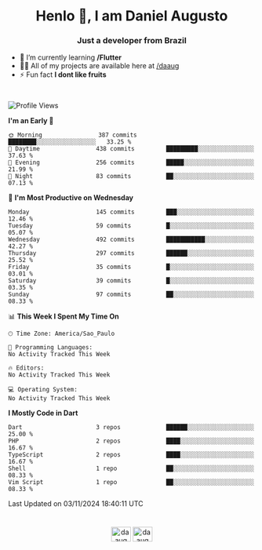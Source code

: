 <h1 align="center">Henlo 👋, I am Daniel Augusto</h1>
<h3 align="center">Just a developer from Brazil</h3>

- 🌱 I’m currently learning **/Flutter**
- 👨‍💻 All of my projects are available here at [/daaug](https://github.com/daaug)
- ⚡ Fun fact **I dont like fruits** 
<h1></h1>

<!--START_SECTION:waka-->
![Profile Views](http://img.shields.io/badge/Profile%20Views-0-blue)

**I'm an Early 🐤** 

```text
🌞 Morning                387 commits         ████████░░░░░░░░░░░░░░░░░   33.25 % 
🌆 Daytime                438 commits         █████████░░░░░░░░░░░░░░░░   37.63 % 
🌃 Evening                256 commits         █████░░░░░░░░░░░░░░░░░░░░   21.99 % 
🌙 Night                  83 commits          ██░░░░░░░░░░░░░░░░░░░░░░░   07.13 % 
```
📅 **I'm Most Productive on Wednesday** 

```text
Monday                   145 commits         ███░░░░░░░░░░░░░░░░░░░░░░   12.46 % 
Tuesday                  59 commits          █░░░░░░░░░░░░░░░░░░░░░░░░   05.07 % 
Wednesday                492 commits         ███████████░░░░░░░░░░░░░░   42.27 % 
Thursday                 297 commits         ██████░░░░░░░░░░░░░░░░░░░   25.52 % 
Friday                   35 commits          █░░░░░░░░░░░░░░░░░░░░░░░░   03.01 % 
Saturday                 39 commits          █░░░░░░░░░░░░░░░░░░░░░░░░   03.35 % 
Sunday                   97 commits          ██░░░░░░░░░░░░░░░░░░░░░░░   08.33 % 
```


📊 **This Week I Spent My Time On** 

```text
🕑︎ Time Zone: America/Sao_Paulo

💬 Programming Languages: 
No Activity Tracked This Week

🔥 Editors: 
No Activity Tracked This Week

💻 Operating System: 
No Activity Tracked This Week
```

**I Mostly Code in Dart** 

```text
Dart                     3 repos             ██████░░░░░░░░░░░░░░░░░░░   25.00 % 
PHP                      2 repos             ████░░░░░░░░░░░░░░░░░░░░░   16.67 % 
TypeScript               2 repos             ████░░░░░░░░░░░░░░░░░░░░░   16.67 % 
Shell                    1 repo              ██░░░░░░░░░░░░░░░░░░░░░░░   08.33 % 
Vim Script               1 repo              ██░░░░░░░░░░░░░░░░░░░░░░░   08.33 % 
```




 Last Updated on 03/11/2024 18:40:11 UTC
<!--END_SECTION:waka-->

<h1></h1>
<p align="center">
<a href="https://linkedin.com/in/daaug" target="blank"><img align="center" src="https://raw.githubusercontent.com/rahuldkjain/github-profile-readme-generator/master/src/images/icons/Social/linked-in-alt.svg" alt="daaug" height="30" width="40" /></a> 
<a href="https://www.hackerrank.com/daaug" target="blank"><img align="center" src="https://raw.githubusercontent.com/rahuldkjain/github-profile-readme-generator/master/src/images/icons/Social/hackerrank.svg" alt="daaug" height="30" width="40" /></a>
</p>
